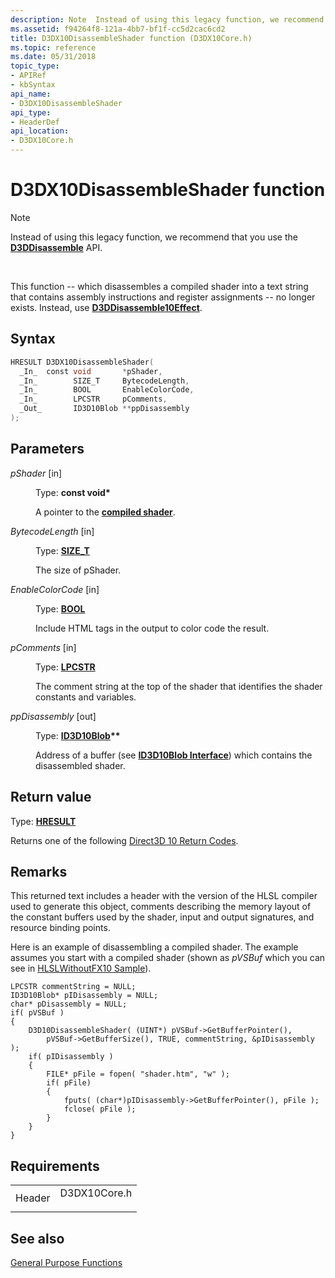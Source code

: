 ```yaml
---
description: Note  Instead of using this legacy function, we recommend that you use the D3DDisassemble API. This function -- which disassembles a compiled shader into a text string that contains assembly instructions and register assignments -- no longer exists.
ms.assetid: f94264f8-121a-4bb7-bf1f-cc5d2cac6cd2
title: D3DX10DisassembleShader function (D3DX10Core.h)
ms.topic: reference
ms.date: 05/31/2018
topic_type: 
- APIRef
- kbSyntax
api_name: 
- D3DX10DisassembleShader
api_type: 
- HeaderDef
api_location: 
- D3DX10Core.h
---
```


# D3DX10DisassembleShader function

> [!Note]  
> Instead of using this legacy function, we recommend that you use the [**D3DDisassemble**](/windows/win32/api/d3dcompiler/nf-d3dcompiler-d3ddisassemble) API.

 

This function -- which disassembles a compiled shader into a text string that contains assembly instructions and register assignments -- no longer exists. Instead, use [**D3DDisassemble10Effect**](/windows/win32/api/d3dcompiler/nf-d3dcompiler-d3ddisassemble10effect).

## Syntax


```C++
HRESULT D3DX10DisassembleShader(
  _In_  const void       *pShader,
  _In_        SIZE_T     BytecodeLength,
  _In_        BOOL       EnableColorCode,
  _In_        LPCSTR     pComments,
  _Out_       ID3D10Blob **ppDisassembly
);
```



## Parameters

<dl> <dt>

*pShader* \[in\]
</dt> <dd>

Type: **const void\***

A pointer to the [**compiled shader**](/windows/desktop/api/D3D10/nf-d3d10-id3d10device-createinputlayout).

</dd> <dt>

*BytecodeLength* \[in\]
</dt> <dd>

Type: **[**SIZE\_T**](../winprog/windows-data-types.md)**

The size of pShader.

</dd> <dt>

*EnableColorCode* \[in\]
</dt> <dd>

Type: **[**BOOL**](../winprog/windows-data-types.md)**

Include HTML tags in the output to color code the result.

</dd> <dt>

*pComments* \[in\]
</dt> <dd>

Type: **[**LPCSTR**](../winprog/windows-data-types.md)**

The comment string at the top of the shader that identifies the shader constants and variables.

</dd> <dt>

*ppDisassembly* \[out\]
</dt> <dd>

Type: **[**ID3D10Blob**](/windows/desktop/api/D3DCommon/nn-d3dcommon-id3d10blob)\*\***

Address of a buffer (see [**ID3D10Blob Interface**](/windows/desktop/api/D3DCommon/nn-d3dcommon-id3d10blob)) which contains the disassembled shader.

</dd> </dl>

## Return value

Type: **[**HRESULT**](https://msdn.microsoft.com/library/Bb401631(v=MSDN.10).aspx)**

Returns one of the following [Direct3D 10 Return Codes](d3d10-graphics-reference-returnvalues.md).

## Remarks

This returned text includes a header with the version of the HLSL compiler used to generate this object, comments describing the memory layout of the constant buffers used by the shader, input and output signatures, and resource binding points.

Here is an example of disassembling a compiled shader. The example assumes you start with a compiled shader (shown as *pVSBuf* which you can see in [HLSLWithoutFX10 Sample](https://msdn.microsoft.com/library/Ee416414(v=VS.85).aspx)).


```
LPCSTR commentString = NULL;
ID3D10Blob* pIDisassembly = NULL;
char* pDisassembly = NULL;
if( pVSBuf )
{
    D3D10DisassembleShader( (UINT*) pVSBuf->GetBufferPointer(), 
        pVSBuf->GetBufferSize(), TRUE, commentString, &pIDisassembly );
    if( pIDisassembly )
    {
        FILE* pFile = fopen( "shader.htm", "w" );
        if( pFile)
        {
            fputs( (char*)pIDisassembly->GetBufferPointer(), pFile );
            fclose( pFile );
        }
    }
}
```



## Requirements



|                   |                                                                                         |
|-------------------|-----------------------------------------------------------------------------------------|
| Header<br/> | <dl> <dt>D3DX10Core.h</dt> </dl> |



## See also

<dl> <dt>

[General Purpose Functions](d3d10-graphics-reference-d3dx10-functions-general-purpose.md)
</dt> </dl>

 

 
